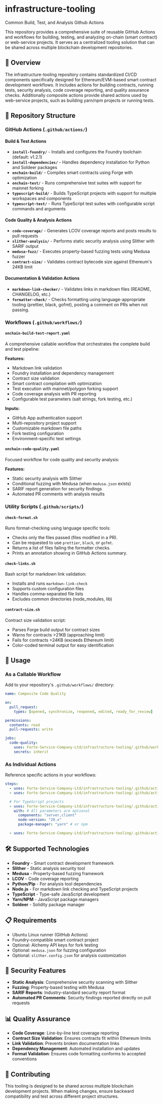 # infrastructure-tooling

Common Build, Test, and Analysis Github Actions

This repository provides a comprehensive suite of reusable GitHub Actions and workflows for building, testing, and analyzing on-chain (smart contract) or web-service projects. It serves as a centralized tooling solution that can be shared across multiple blockchain development repositories.

## 🚀 Overview

The infrastructure-tooling repository contains standardized CI/CD components specifically designed for Ethereum/EVM-based smart contract development workflows. It includes actions for building contracts, running tests, security analysis, code coverage reporting, and quality assurance checks. Additionally composite actions provide shared actions used by web-service projects, such as building yarn/npm projects or running tests.

## 📁 Repository Structure

### GitHub Actions (`.github/actions/`)

#### Build & Test Actions

- **`install-foundry/`** - Installs and configures the Foundry toolchain (default: v1.2.1)
- **`install-dependencies/`** - Handles dependency installation for Python and Soldeer packages
- **`onchain-build/`** - Compiles smart contracts using Forge with optimization
- **`onchain-test/`** - Runs comprehensive test suites with support for mainnet forking
- **`typescript-build/`** - Builds TypeScript projects with support for multiple workspaces and components
- **`typescript-test/`** - Runs TypeScript test suites with configurable script commands and arguments

#### Code Quality & Analysis Actions

- **`code-coverage/`** - Generates LCOV coverage reports and posts results to pull requests
- **`slither-analysis/`** - Performs static security analysis using Slither with SARIF output
- **`medusa-fuzz/`** - Executes property-based fuzzing tests using Medusa fuzzer
- **`contract-size/`** - Validates contract bytecode size against Ethereum's 24KB limit

#### Documentation & Validation Actions

- **`markdown-link-checker/`** - Validates links in markdown files (README, CHANGELOG, etc.)
- **`formatter-check/`** - Checks formatting using language-appropriate tooling (prettier, black, gofmt), posting a comment on PRs when not passing.

### Workflows (`.github/workflows/`)

#### `onchain-build-test-report.yaml`

A comprehensive callable workflow that orchestrates the complete build and test pipeline:

**Features:**

- Markdown link validation
- Foundry installation and dependency management
- Contract size validation
- Smart contract compilation with optimization
- Test execution with mainnet/polygon forking support
- Code coverage analysis with PR reporting
- Configurable test parameters (salt strings, fork testing, etc.)

**Inputs:**

- GitHub App authentication support
- Multi-repository project support
- Customizable markdown file paths
- Fork testing configuration
- Environment-specific test settings

#### `onchain-code-quality.yaml`

Focused workflow for code quality and security analysis:

**Features:**

- Static security analysis with Slither
- Conditional fuzzing with Medusa (when `medusa.json` exists)
- SARIF report generation for security findings
- Automated PR comments with analysis results

### Utility Scripts (`.github/scripts/`)

#### `check-format.sh`

Runs format-checking using language specific tools:

- Checks only the files passed (files modified in a PR).
- Can be requested to use `prettier`, `black`, or `gofmt`.
- Returns a list of files failing the formatter checks.
- Prints an annotation showing in GitHub Actions summary.

#### `check-links.sh`

Bash script for markdown link validation:

- Installs and runs `markdown-link-check`
- Supports custom configuration files
- Handles comma-separated file lists
- Excludes common directories (node_modules, lib)

#### `contract-size.sh`

Contract size validation script:

- Parses Forge build output for contract sizes
- Warns for contracts >21KB (approaching limit)
- Fails for contracts >24KB (exceeds Ethereum limit)
- Color-coded terminal output for easy identification

## 🔧 Usage

### As a Callable Workflow

Add to your repository's `.github/workflows/` directory:

```yaml
name: Composite Code Quality

on:
  pull_request:
    types: [opened, synchronize, reopened, edited, ready_for_review]

permissions:
  contents: read
  pull-requests: write

jobs:
  code-quality:
    uses: Forte-Service-Company-Ltd/infrastructure-tooling/.github/workflows/onchain-code-quality.yaml@v0.0.2
    secrets: inherit
```

### As Individual Actions

Reference specific actions in your workflows:

```yaml
steps:
  - uses: Forte-Service-Company-Ltd/infrastructure-tooling/.github/actions/install-foundry@main
  - uses: Forte-Service-Company-Ltd/infrastructure-tooling/.github/actions/onchain-build@main

  # For TypeScript projects
  - uses: Forte-Service-Company-Ltd/infrastructure-tooling/.github/actions/typescript-build@main
    with: # All parameters are optional
      components: "server,client"
      node-version: "20.x"
      package-manager: "yarn" # or npm

  - uses: Forte-Service-Company-Ltd/infrastructure-tooling/.github/actions/typescript-test@main
```

## 🛠 Supported Technologies

- **Foundry** - Smart contract development framework
- **Slither** - Static analysis security tool
- **Medusa** - Property-based fuzzing framework
- **LCOV** - Code coverage reporting
- **Python/Pip** - For analysis tool dependencies
- **Node.js** - For markdown link checking and TypeScript projects
- **TypeScript** - Type-safe JavaScript development
- **Yarn/NPM** - JavaScript package managers
- **Soldeer** - Solidity package manager

## 📋 Requirements

- Ubuntu Linux runner (GitHub Actions)
- Foundry-compatible smart contract project
- Optional: Alchemy API keys for fork testing
- Optional: `medusa.json` for fuzzing configuration
- Optional: `slither.config.json` for analysis customization

## 🔐 Security Features

- **Static Analysis**: Comprehensive security scanning with Slither
- **Fuzzing**: Property-based testing with Medusa
- **SARIF Reports**: Industry-standard security report format
- **Automated PR Comments**: Security findings reported directly on pull requests

## 📊 Quality Assurance

- **Code Coverage**: Line-by-line test coverage reporting
- **Contract Size Validation**: Ensures contracts fit within Ethereum limits
- **Link Validation**: Prevents broken documentation links
- **Dependency Management**: Automated installation and updates
- **Format Validation**: Ensures code formatting conforms to accepted conventions

## 🤝 Contributing

This tooling is designed to be shared across multiple blockchain development projects. When making changes, ensure backward compatibility and test across different project structures.
